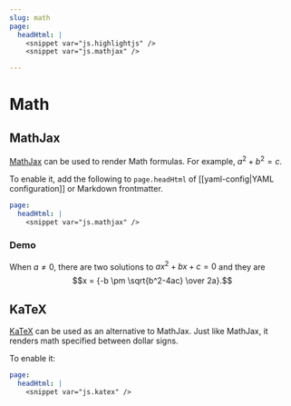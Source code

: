 ```yaml
---
slug: math
page:
  headHtml: |
    <snippet var="js.highlightjs" />
    <snippet var="js.mathjax" />

---
```


# Math

## MathJax

[MathJax](https://www.mathjax.org) can be used to render Math formulas.  For example, $a^2 + b ^ 2 = c$.

To enable it, add the following to `page.headHtml` of [[yaml-config|YAML configuration]] or Markdown frontmatter.

```yaml
page:
  headHtml: |
    <snippet var="js.mathjax" />
```

### Demo

When $a \ne 0$, there are two solutions to $ax^2 + bx + c = 0$ and they are
$$x = {-b \pm \sqrt{b^2-4ac} \over 2a}.$$


## KaTeX

[KaTeX](https://katex.org/) can be used as an alternative to MathJax. Just like MathJax, it renders math specified between dollar signs.

To enable it:

```yaml
page:
  headHtml: |
    <snippet var="js.katex" />
```

